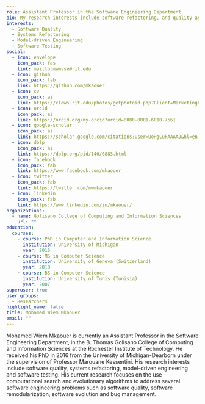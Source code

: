 ```yaml
---
role: Assistant Professor in the Software Engineering Department
bio: My research interests include software refactoring, and quality assurance.
interests:
  - Software Quality
  - Systems Refactoring
  - Model-driven Engineering
  - Software Testing
social:
  - icon: envelope
    icon_pack: fas
    link: mailto:mwmvse@rit.edu
  - icon: github
    icon_pack: fab
    link: https://github.com/mkaouer
  - icon: cv
    icon_pack: ai
    link: https://claws.rit.edu/photos/getphotoid.php?Client=MarketingCV&UN=mwmvse&HASH=df8ae73f895634f5802b558493bc200338a56d91&T=1642625696
  - icon: orcid
    icon_pack: ai
    link: https://orcid.org/my-orcid?orcid=0000-0001-6010-7561
  - icon: google-scholar
    icon_pack: ai
    link: https://scholar.google.com/citations?user=UoHgCukAAAAJ&hl=en
  - icon: dblp
    icon_pack: ai
    link: https://dblp.org/pid/140/0883.html
  - icon: facebook
    icon_pack: fab
    link: https://www.facebook.com/mkaouer
  - icon: twitter
    icon_pack: fab
    link: https://twitter.com/mwmkaouer
  - icon: linkedin
    icon_pack: fab
    link: https://www.linkedin.com/in/mkaouer/
organizations:
  - name: Golisano College of Computing and Information Sciences
    url: ""
education:
  courses:
    - course: PhD in Computer and Information Science
      institution: University of Michigan
      year: 2016
    - course: MS in Computer Science
      institution: University of Geneva (Switzerland)
      year: 2010
    - course: BS in Computer Science
      institution: University of Tunis (Tunisia)
      year: 2007
superuser: true
user_groups:
  - Researchers
highlight_name: false
title: Mohamed Wiem Mkaouer
email: ""
---
```


Mohamed Wiem Mkaouer is currently an Assistant Professor in the Software Engineering Department, in the B. Thomas Golisano College of Computing and Information Sciences at the Rochester Institute of Technology. He received his PhD in 2016 from the University of Michigan-Dearborn under the supervision of Professor Marouane Kessentini. His research interests include software quality, systems refactoring, model-driven engineering and software testing. His current research focuses on the use computational search and evolutionary algorithms to address several software engineering problems such as software quality, software remodularization, software evolution and bug management.
